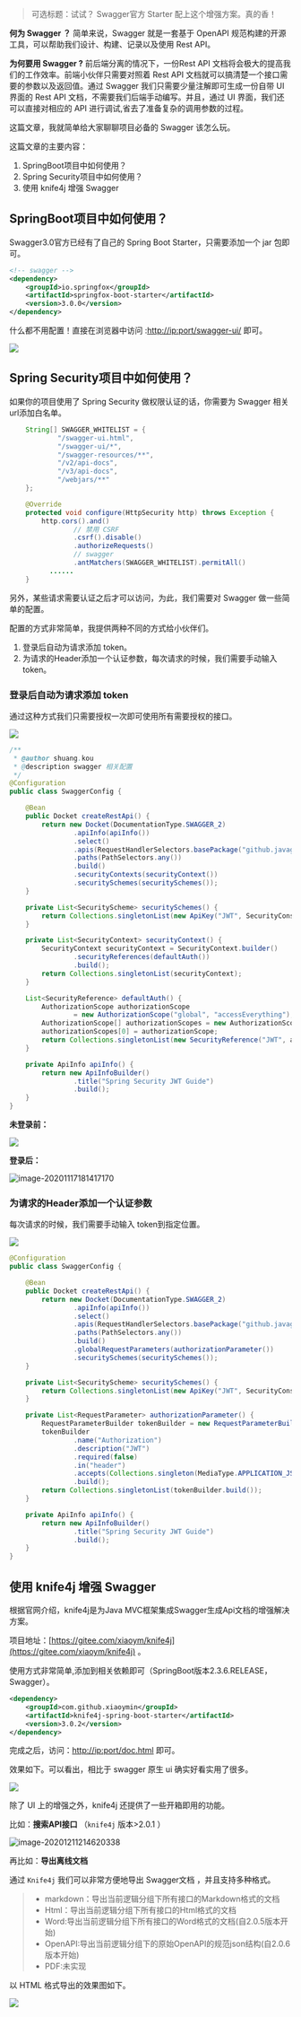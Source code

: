 > 可选标题：试试？ Swagger官方 Starter 配上这个增强方案。真的香！

**何为 Swagger ？** 简单来说，Swagger 就是一套基于 OpenAPI 规范构建的开源工具，可以帮助我们设计、构建、记录以及使用 Rest API。

**为何要用 Swagger ?** 前后端分离的情况下，一份Rest API 文档将会极大的提高我们的工作效率。前端小伙伴只需要对照着 Rest API 文档就可以搞清楚一个接口需要的参数以及返回值。通过 Swagger 我们只需要少量注解即可生成一份自带 UI 界面的 Rest API 文档，不需要我们后端手动编写。并且，通过 UI 界面，我们还可以直接对相应的 API 进行调试,省去了准备复杂的调用参数的过程。

这篇文章，我就简单给大家聊聊项目必备的 Swagger 该怎么玩。

这篇文章的主要内容：

1. SpringBoot项目中如何使用？
2. Spring Security项目中如何使用？
3. 使用 knife4j 增强 Swagger

## SpringBoot项目中如何使用？

Swagger3.0官方已经有了自己的 Spring Boot Starter，只需要添加一个 jar 包即可。

```xml
<!-- swagger -->
<dependency>
    <groupId>io.springfox</groupId>
    <artifactId>springfox-boot-starter</artifactId>
    <version>3.0.0</version>
</dependency>
```

什么都不用配置！直接在浏览器中访问 :[http://ip:port/swagger-ui/](http://ip:port/swagger-ui/) 即可。

![](../pictures/swagger/swagger在SpringBoot中简单使用.png)

## Spring Security项目中如何使用？

如果你的项目使用了 Spring Security 做权限认证的话，你需要为 Swagger 相关url添加白名单。

```java
    String[] SWAGGER_WHITELIST = {
            "/swagger-ui.html",
            "/swagger-ui/*",
            "/swagger-resources/**",
            "/v2/api-docs",
            "/v3/api-docs",
            "/webjars/**"
    };

    @Override
    protected void configure(HttpSecurity http) throws Exception {
        http.cors().and()
                // 禁用 CSRF
                .csrf().disable()
                .authorizeRequests()
                // swagger
                .antMatchers(SWAGGER_WHITELIST).permitAll()
          ......
    }
```

另外，某些请求需要认证之后才可以访问，为此，我们需要对 Swagger 做一些简单的配置。

配置的方式非常简单，我提供两种不同的方式给小伙伴们。

1. 登录后自动为请求添加 token。
2. 为请求的Header添加一个认证参数，每次请求的时候，我们需要手动输入 token。

### 登录后自动为请求添加 token

通过这种方式我们只需要授权一次即可使用所有需要授权的接口。

![](../pictures/swagger/登录后自动为请求添加token.png)


```java
/**
 * @author shuang.kou
 * @description swagger 相关配置
 */
@Configuration
public class SwaggerConfig {

    @Bean
    public Docket createRestApi() {
        return new Docket(DocumentationType.SWAGGER_2)
                .apiInfo(apiInfo())
                .select()
                .apis(RequestHandlerSelectors.basePackage("github.javaguide.springsecurityjwtguide"))
                .paths(PathSelectors.any())
                .build()
                .securityContexts(securityContext())
                .securitySchemes(securitySchemes());
    }

    private List<SecurityScheme> securitySchemes() {
        return Collections.singletonList(new ApiKey("JWT", SecurityConstants.TOKEN_HEADER, "header"));
    }

    private List<SecurityContext> securityContext() {
        SecurityContext securityContext = SecurityContext.builder()
                .securityReferences(defaultAuth())
                .build();
        return Collections.singletonList(securityContext);
    }

    List<SecurityReference> defaultAuth() {
        AuthorizationScope authorizationScope
                = new AuthorizationScope("global", "accessEverything");
        AuthorizationScope[] authorizationScopes = new AuthorizationScope[1];
        authorizationScopes[0] = authorizationScope;
        return Collections.singletonList(new SecurityReference("JWT", authorizationScopes));
    }

    private ApiInfo apiInfo() {
        return new ApiInfoBuilder()
                .title("Spring Security JWT Guide")
                .build();
    }
}
```

**未登录前：**

![](../pictures/swagger/自动添加token-登录前.png)

**登录后：**

![image-20201117181417170](../pictures/swagger/自动添加token-登录后.png)

### 为请求的Header添加一个认证参数

每次请求的时候，我们需要手动输入 token到指定位置。

![](../pictures/swagger/为请求的Header添加一个认证参数.png)

```java
@Configuration
public class SwaggerConfig {

    @Bean
    public Docket createRestApi() {
        return new Docket(DocumentationType.SWAGGER_2)
                .apiInfo(apiInfo())
                .select()
                .apis(RequestHandlerSelectors.basePackage("github.javaguide.springsecurityjwtguide"))
                .paths(PathSelectors.any())
                .build()
                .globalRequestParameters(authorizationParameter())
                .securitySchemes(securitySchemes());
    }

    private List<SecurityScheme> securitySchemes() {
        return Collections.singletonList(new ApiKey("JWT", SecurityConstants.TOKEN_HEADER, "header"));
    }

    private List<RequestParameter> authorizationParameter() {
        RequestParameterBuilder tokenBuilder = new RequestParameterBuilder();
        tokenBuilder
                .name("Authorization")
                .description("JWT")
                .required(false)
                .in("header")
                .accepts(Collections.singleton(MediaType.APPLICATION_JSON))
                .build();
        return Collections.singletonList(tokenBuilder.build());
    }

    private ApiInfo apiInfo() {
        return new ApiInfoBuilder()
                .title("Spring Security JWT Guide")
                .build();
    }
}
```

## 使用 knife4j 增强 Swagger

根据官网介绍，knife4j是为Java MVC框架集成Swagger生成Api文档的增强解决方案。

项目地址：[https://gitee.com/xiaoym/knife4j](https://gitee.com/xiaoym/knife4j) 。

使用方式非常简单,添加到相关依赖即可（SpringBoot版本2.3.6.RELEASE，Swagger）。

```xml
<dependency>
    <groupId>com.github.xiaoymin</groupId>
    <artifactId>knife4j-spring-boot-starter</artifactId>
    <version>3.0.2</version>
</dependency>
```

完成之后，访问：[http://ip:port/doc.html](http://ip:port/doc.html) 即可。

效果如下。可以看出，相比于 swagger 原生 ui 确实好看实用了很多。

![](https://cdn.jsdelivr.net/gh/javaguide-tech/blog-images-6@main/12-08-1/image-20201211214120861.png)

除了 UI 上的增强之外，knife4j 还提供了一些开箱即用的功能。

比如：**搜索API接口** （`knife4j` 版本>2.0.1 ）

![image-20201211214620338](https://cdn.jsdelivr.net/gh/javaguide-tech/blog-images-6@main/12-08-1/image-20201211214620338.png)

再比如：**导出离线文档**

通过 `Knife4j` 我们可以非常方便地导出 Swagger文档 ，并且支持多种格式。

> - markdown：导出当前逻辑分组下所有接口的Markdown格式的文档
> - Html：导出当前逻辑分组下所有接口的Html格式的文档
> - Word:导出当前逻辑分组下所有接口的Word格式的文档(自2.0.5版本开始)
> - OpenAPI:导出当前逻辑分组下的原始OpenAPI的规范json结构(自2.0.6版本开始)
> - PDF:未实现

以 HTML 格式导出的效果图如下。

![](https://cdn.jsdelivr.net/gh/javaguide-tech/blog-images-6@main/12-08-1/image-20201211215552314.png)